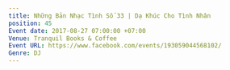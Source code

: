 ```yaml
---
title: Những Bản Nhạc Tình Số 33 | Dạ Khúc Cho Tình Nhân
position: 45
Event date: 2017-08-27 07:00:00 +07:00
Venue: Tranquil Books & Coffee
Event URL: https://www.facebook.com/events/193059044568102/
Genre: DJ
---
```


